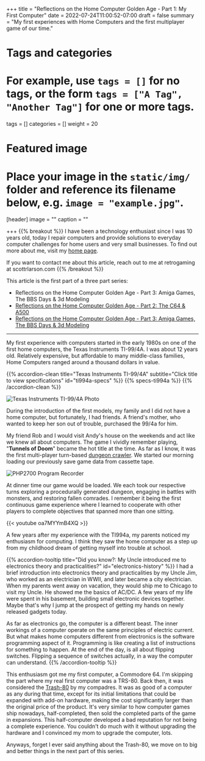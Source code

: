 +++
title = "Reflections on the Home Computer Golden Age - Part 1: My First Computer"
date = 2022-07-24T11:00:52-07:00
draft = false
summary = "My first experiences with Home Computers and the first multiplayer game of our time."
# Tags and categories
# For example, use `tags = []` for no tags, or the form `tags = ["A Tag", "Another Tag"]` for one or more tags.
tags = []
categories = []
weight = 20
# Featured image
# Place your image in the `static/img/` folder and reference its filename below, e.g. `image = "example.jpg"`.
[header]
image = ""
caption = ""

+++
{{% breakout %}}
I have been a technology enthusiast since I was 10 years old, today I repair computers and provide solutions to everyday computer challenges for home users and very small businesses. To find out more about me, visit my [home page](https://scottrlarson.com). 

If you want to contact me about this article, reach out to me at retrogaming at scottrlarson.com
{{% /breakout %}}

This article is the first part of a three part series:

- Reflections on the Home Computer Golden Age - Part 3: Amiga Games, The BBS Days & 3d Modeling
- [Reflections on the Home Computer Golden Age - Part 2: The C64 & A500](/memorials/memorial-my-home-computer-reflections-part-2/)
- [Reflections on the Home Computer Golden Age - Part 3: Amiga Games, The BBS Days & 3d Modeling](/memorials/memorial-my-home-computer-reflections-part-3/)

---

My first experience with computers started in the early 1980s on one of the first home computers, the Texas Instruments TI-99/4A. I was about 12 years old. Relatively expensive, but affordable to many middle-class families, Home Computers ranged around a thousand dollars in value.   

{{% accordion-clean title="Texas Instruments TI-99/4A" subtitle="Click title to view specifications" id="ti994a-specs" %}}
{{% specs-ti994a %}}
{{% /accordion-clean %}}

![Texas Instruments TI-99/4A Photo](/img/memorials/personal-computers/ti994a2.jpg)


During the introduction of the first models, my family and I did not have a home computer, but fortunately, I had friends. A friend's mother, who wanted to keep her son out of trouble, purchased the 99/4a for him. 

My friend Rob and I would visit Andy's house on the weekends and act like we knew all about computers. The game I vividly remember playing, "**Tunnels of Doom**" became the hot title at the time. As far as I know, it was the first multi-player turn-based [dungeon crawler](https://en.wikipedia.org/wiki/Dungeon_crawl). We started our morning loading our previously save game data from cassette tape. 

![PHP2700 Program Recorder](/img/memorials/personal-computers/ti994a-program-recorder.jpg)

At dinner time our game would be loaded. We each took our respective turns exploring a procedurally generated dungeon, engaging in battles with monsters, and restoring fallen comrades. I remember it being the first continuous game experience where I learned to cooperate with other players to complete objectives that spanned more than one sitting.

{{< youtube oa7MYYmB4XQ >}}
<p></p>

A few years after my experience with the TI994a, my parents noticed my enthusiasm for computing. I think they saw the home computer as a step up from my childhood dream of getting myself into trouble at school. 


{{% accordion-tooltip title="Did you know?: My Uncle introduced me to electronics theory and practicalities?" id="electronics-history" %}}
I had a brief introduction into electronics theory and practicalities by my Uncle Jim, who worked as an electrician in WWII, and later became a city electrician. When my parents went away on vacation, they would ship me to Chicago to visit my Uncle. He showed me the basics of AC/DC. A few years of my life were spent in his basement, building small electronic devices together. Maybe that's why I jump at the prospect of getting my hands on newly released gadgets today.  

As far as electronics go, the computer is a different beast. The inner workings of a computer operate on the same principles of electric current. But what makes home computers different from electronics is the software programming aspect of it. Programming is like creating a list of instructions for something to happen. At the end of the day, is all about flipping switches. Flipping a sequence of switches actually, in a way the computer can understand.
{{% /accordion-tooltip %}}

This enthusiasm got me my first computer, a Commodore 64. I'm skipping the part where my real first computer was a TRS-80.  Back then, it was considered the [Trash-80](https://dfarq.homeip.net/trash-80-what-it-meant-and-why-it-stuck/) by my compadres. It was as good of a computer as any during that time, except for its initial limitations that could be expanded with add-on hardware, making the cost significantly larger than the original price of the product. It's very similar to how computer games ship nowadays, half-completed, then sold the completed parts of the game in expansions. This half-computer developed a bad reputation for not being a complete experience. You couldn't do much with it without upgrading the hardware and I convinced my mom to upgrade the computer, lots.

Anyways, forget I ever said anything about the Trash-80, we move on to big and better things in the next part of this series.
